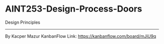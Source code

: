 # AINT253-Design-Process-Doors
Design Principles 

---
By Kacper Mazur 
KanbanFlow Link: https://kanbanflow.com/board/mJiU9q
